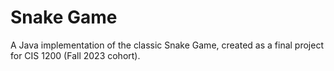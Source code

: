 # Snake Game
A Java implementation of the classic Snake Game, created as a final project for CIS 1200 (Fall 2023 cohort).